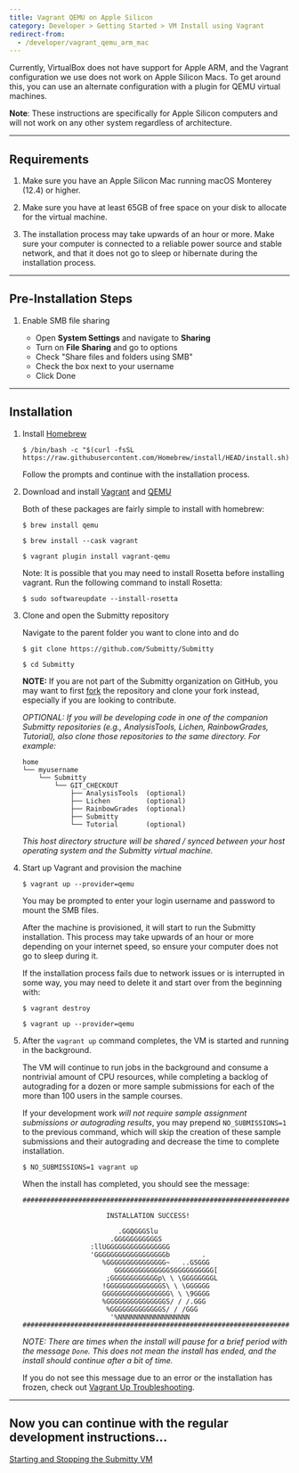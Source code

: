 ```yaml
---
title: Vagrant QEMU on Apple Silicon
category: Developer > Getting Started > VM Install using Vagrant
redirect-from:
  - /developer/vagrant_qemu_arm_mac
---
```


Currently, VirtualBox does not have support for Apple ARM, and the
Vagrant configuration we use does not work on Apple Silicon Macs.
To get around this, you can use an alternate configuration with a
plugin for QEMU virtual machines.

__Note__: These instructions are specifically for Apple Silicon
computers and will not work on any other system regardless of
architecture.

---

## Requirements

1. Make sure you have an Apple Silicon Mac running macOS Monterey
(12.4) or higher.

2. Make sure you have at least 65GB of free space on your disk to
allocate for the virtual machine.

3. The installation process may take upwards of an hour or more.
Make sure your computer is connected to a reliable power source and
stable network, and that it does not go to sleep or hibernate during
the installation process.

---

## Pre-Installation Steps

1. Enable SMB file sharing

   * Open **System Settings** and navigate to **Sharing**
   * Turn on **File Sharing** and go to options
   * Check "Share files and folders using SMB"
   * Check the box next to your username
   * Click Done

---

## Installation

1. Install [Homebrew](https://brew.sh/)
   ```
   $ /bin/bash -c "$(curl -fsSL https://raw.githubusercontent.com/Homebrew/install/HEAD/install.sh)"
   ```
   Follow the prompts and continue with the installation process.

2. Download and install [Vagrant](https://vagrantup.com/) and [QEMU](https://qemu.org/)
   
   Both of these packages are fairly simple to install with homebrew:
   ```
   $ brew install qemu

   $ brew install --cask vagrant

   $ vagrant plugin install vagrant-qemu
   ```
   Note: It is possible that you may need to install Rosetta before installing vagrant. Run the following command to install Rosetta:
   ```
   $ sudo softwareupdate --install-rosetta
   ```

3. Clone and open the Submitty repository

   Navigate to the parent folder you want to clone into and do 
   ```
   $ git clone https://github.com/Submitty/Submitty

   $ cd Submitty
   ```

   **NOTE:** If you are not part of the Submitty organization on
   GitHub, you may want to first
   [fork](https://help.github.com/en/github/getting-started-with-github/fork-a-repo)
   the repository and clone your fork instead, especially if you
   are looking to contribute.
   
   _OPTIONAL: If you will be developing code in one of the companion
   Submitty repositories (e.g., AnalysisTools, Lichen, RainbowGrades, Tutorial), also
   clone those repositories to the same directory.  For example:_

   ```
   home
   └── myusername
       └── Submitty
           └── GIT_CHECKOUT
               ├── AnalysisTools  (optional)
               ├── Lichen         (optional)
               ├── RainbowGrades  (optional)
               ├── Submitty
               └── Tutorial       (optional)
   ```

   _This host directory structure will be shared / synced between
   your host operating system and the Submitty virtual machine._

4. Start up Vagrant and provision the machine

   ```
   $ vagrant up --provider=qemu
   ```

   You may be prompted to enter your login username and password
   to mount the SMB files.

   After the machine is provisioned, it will start to run the
   Submitty installation. This process may take upwards of an hour
   or more depending on your internet speed, so ensure your computer
   does not go to sleep during it.

   If the installation process fails due to network issues or is
   interrupted in some way, you may need to delete it and start
   over from the beginning with:
   ```
   $ vagrant destroy
   
   $ vagrant up --provider=qemu
   ```

5. After the `vagrant up` command completes, the VM is started and
   running in the background.

   The VM will continue to run jobs in the background and consume a
   nontrivial amount of CPU resources, while completing a backlog of
   autograding for a dozen or more sample submissions for each of the
   more than 100 users in the sample courses.

   If your development work *will not require sample assignment
   submissions or autograding results*, you may prepend
   `NO_SUBMISSIONS=1` to the previous command, which will skip the
   creation of these sample submissions and their autograding and
   decrease the time to complete installation.

   ```
   $ NO_SUBMISSIONS=1 vagrant up
   ```

   When the install has completed, you should see the message:
   ```
   #####################################################################

                        INSTALLATION SUCCESS!
   
                           .GGQGGGSlu
                         .GGGGGGGGGGGS
                    :llUGGGGGGGGGGGGGGGG
                    'GGGGGGGGGGGGGGGGGGb        .
                       %GGGGGGGGGGGGGGG~   ..GSGGG
                          GGGGGGGGGGGGGGSGGGGGGGGGG[
                        ;GGGGGGGGGGGGp\ \ \GGGGGGGGL
                       !GGGGGGGGGGGGGGS\ \ \GGGGGG
                       GGGGGGGGGGGGGGGGG\ \ \9GGGG
                       %GGGGGGGGGGGGGGGS/ / /.GGG
                        %GGGGGGGGGGGGGS/ / /GGG
                         '%NNNNNNNNNNNNNNNNNN
   #####################################################################
   ```
   *NOTE: There are times when the install will pause for a brief period with the message `Done`. This does not mean the install has ended, and the install should continue after a bit of time.*

   If you do not see this message due to an error or the installation has frozen,
   check out [Vagrant Up Troubleshooting](vm_install_using_vagrant#vagrant-up-troubleshooting).

---


## Now you can continue with the regular development instructions...

[Starting and Stopping the Submitty VM](vm_install_using_vagrant#starting-and-stopping-the-submitty-vm)
